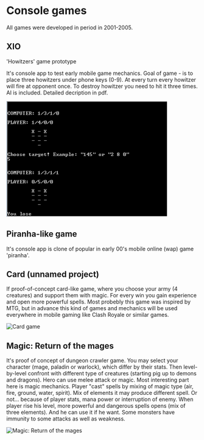 # Console games

All games were developed in period in 2001-2005.

## XIO
'Howitzers' game prototype

It's console app to test early mobile game mechanics. Goal of game - is to place three howitzers under phone keys (0-9). At every turn every howitzer will fire at opponent once. To destroy howitzer you need to hit it three times. AI is included. Detailed decription in pdf.

![Howtizers game](https://github.com/wwakabobik/XIO_game/blob/master/xio.PNG)

## Piranha-like game

It's console app is clone of popular in early 00's mobile online (wap) game 'piranha'.

## Card (unnamed project)

If proof-of-concept card-like game, where you choose your army (4 creatures) and support them with magic. For every win you gain experience and open more powerful spells. Most probebly this game was inspired by MTG, but in advance this kind of games and mechanics will be used everywhere in mobile gaming like Clash Royale or similar games.

![Card game](https://github.com/wwakabobik/console_games/blob/master/card/card.PNG)

## Magic: Return of the mages

It's proof of concept of dungeon crawler game. You may select your character (mage, paladin or warlock), which differ by their stats. Then level-by-level confront with different type of creatures (starting pig up to demons and dragons). Hero can use melee attack or magic. Most interesting part here is magic mechanics. Player "cast" spells by mixing of magic type (air, fire, ground, water, spirit). Mix of elements it may produce different spell. Or not... because of player stats, mana power or interruption of enemy. When player rise his level, more powerful and dangerous spells opens (mix of three elements). And he can use it if he want. Some monsters have immunity to some attacks as well as weakness.

![Magic: Return of the mages](https://github.com/wwakabobik/console_games/blob/master/magic/return_of_the_mages.PNG)
